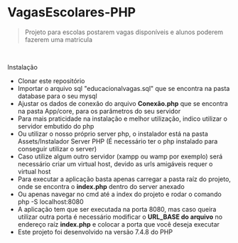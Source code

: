 # VagasEscolares-PHP

<blockquote>
 	Projeto para escolas postarem vagas disponíveis e alunos poderem fazerem uma matricula
</blockquote><br>

<p>Instalação</p>

<ul>
  <li>Clonar este repositório</li>
  <li>Importar o arquivo sql "educacionalvagas.sql" que se encontra na pasta database para o seu mysql</li>
  <li>Ajustar os dados de conexão do arquivo <strong>Conexão.php</strong> que se encontra na pasta App/core, para os parâmetros do seu servidor</li>
  <li>Para mais praticidade na instalação e melhor utilização, indico utilizar o servidor embutido do php</li>
  <li>Ou utilizar o nosso próprio server php, o instalador está na pasta Assets/Instalador Server PHP (É necessário ter o php instalado para conseguir utilizar o server)</li>
  <li>Caso utilize algum outro servidor (xampp ou wamp por exemplo) será necessário criar um virtual host, devido as urls amigáveis requer o virtual host </li>
  <li>Para executar a aplicação basta apenas carregar a pasta raíz do projeto, onde se encontra o <strong>index.php</strong> dentro do server anexado</li>
  <li>Ou apenas navegar no cmd até a index do projeto e rodar o comando php -S localhost:8080</li>
  <li>A aplicação tem que ser executada na porta 8080, mas caso queira utilizar outra porta é necessário modificar o <strong>URL_BASE do arquivo</strong> no endereço raíz <strong>index.php</strong> e colocar a porta que você deseja executar</li>
  <li>Este projeto foi desenvolvido na versão 7.4.8 do PHP</li>
</ul> 
